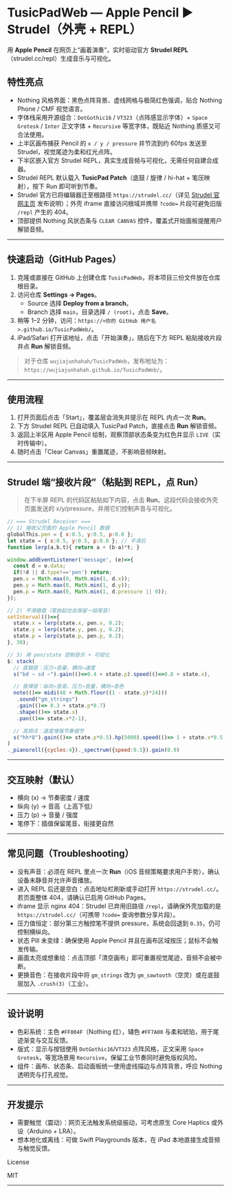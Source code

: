# TusicPadWeb — Apple Pencil ▶︎ Strudel（外壳 + REPL）

用 **Apple Pencil** 在网页上“画着演奏”，实时驱动官方 **Strudel REPL**（strudel.cc/repl）生成音乐与可视化。

## 特性亮点
- Nothing 风格界面：黑色点阵背景、虚线网格与极简红色强调，贴合 Nothing Phone / CMF 视觉语言。
- 字体栈采用开源组合：`DotGothic16` / `VT323`（点阵感显示字体）+ `Space Grotesk` / `Inter` 正文字体 + `Recursive` 等宽字体，既贴近 Nothing 质感又可合法使用。
- 上半区画布捕获 Pencil 的 `x / y / pressure` 并节流到约 60fps 发送至 Strudel，视觉尾迹为柔和红光点阵。
- 下半区嵌入官方 Strudel REPL，真实生成音频与可视化，无需任何自建合成器。
- Strudel REPL 默认载入 **TusicPad Patch**（底鼓 / 旋律 / hi-hat + 笔压映射），按下 Run 即可听到节奏。
- Strudel 官方已将编辑器迁至根路径 `https://strudel.cc/`（详见 [Strudel 官网主页](https://strudel.cc/) 发布说明）；外壳 iframe 直接访问根域并携带 `?code=` 片段可避免旧版 `/repl` 产生的 404。
- 顶部提供 Nothing 风状态条与 `CLEAR CANVAS` 控件，覆盖式开始面板提醒用户解锁音频。

---

## 快速启动（GitHub Pages）
1. 克隆或直接在 GitHub 上创建仓库 `TusicPadWeb`，将本项目三份文件放在仓库根目录。
2. 访问仓库 **Settings → Pages**。
   - Source 选择 **Deploy from a branch**。
   - Branch 选择 `main`，目录选择 `/ (root)`，点击 **Save**。
3. 稍等 1–2 分钟，访问：`https://<你的 GitHub 用户名>.github.io/TusicPadWeb/`。
4. iPad/Safari 打开该地址，点击「开始演奏」，随后在下方 REPL 粘贴接收片段并点 **Run** 解锁音频。

> 对于仓库 `wujiajunhahah/TusicPadWeb`，发布地址为：`https://wujiajunhahah.github.io/TusicPadWeb/`。

---

## 使用流程
1. 打开页面后点击「Start」，覆盖层会消失并提示在 REPL 内点一次 **Run**。
2. 下方 Strudel REPL 已自动填入 TusicPad Patch，直接点击 **Run** 解锁音频。
3. 返回上半区用 Apple Pencil 绘制，观察顶部状态条变为红色并显示 `LIVE`（实时传输中）。
4. 随时点击「Clear Canvas」重置尾迹，不影响音频映射。

---

## Strudel 端“接收片段”（粘贴到 REPL，点 Run）
> 在下半屏 REPL 的代码区粘贴如下内容，点击 **Run**。这段代码会接收外壳页面发送的 x/y/pressure，并用它们控制声音与可视化。

```js
// === Strudel Receiver ===
// 1) 接收父页面的 Apple Pencil 数据
globalThis.pen = { x:0.5, y:0.5, p:0.0 };
let state = { x:0.5, y:0.5, p:0.0 }; // 平滑后
function lerp(a,b,t){ return a + (b-a)*t; }

window.addEventListener('message', (e)=>{
  const d = e.data;
  if(!d || d.type!=='pen') return;
  pen.x = Math.max(0, Math.min(1, d.x));
  pen.y = Math.max(0, Math.min(1, d.y));
  pen.p = Math.max(0, Math.min(1, d.pressure || 0));
});

// 2) 平滑插值（笔抬起也会保留一段尾音）
setInterval(()=>{
  state.x = lerp(state.x, pen.x, 0.2);
  state.y = lerp(state.y, pen.y, 0.2);
  state.p = lerp(state.p, pen.p, 0.2);
}, 30);

// 3) 用 pen/state 控制音乐 + 可视化
$: stack(
  // 底鼓层：压力→音量，横向→速度
  s("bd ~ sd ~").gain(()=>0.4 + state.p).speed(()=>0.8 + state.x),

  // 旋律层：纵向→音高，压力→音量，横向→音色
  note(()=> midi(48 + Math.floor((1 - state.y)*24)))
   .sound("gm_strings")
   .gain(()=> 0.3 + state.p*0.7)
   .shape(()=> state.x)
   .pan(()=> state.x*2-1),

  // 高频点：速度增强节奏细节
  s("hh*8").gain(()=> state.p*0.5).hp(5000).speed(()=> 1 + state.x*0.5)
)
._pianoroll({cycles:4})._spectrum({speed:0.5}).gain(0.9)
```

---

## 交互映射（默认）
- 横向 (x) → 节奏密度 / 速度
- 纵向 (y) → 音高（上高下低）
- 压力 (p) → 音量 / 强度
- 笔停下：插值保留尾音，衔接更自然

---

## 常见问题（Troubleshooting）
- 没有声音：必须在 REPL 里点一次 **Run**（iOS 音频策略要求用户手势），确认设备未静音并允许声音播放。
- 进入 REPL 后还是空白：点击地址栏刷新或手动打开 `https://strudel.cc/`。若页面整体 404，请确认已启用 GitHub Pages。
- iframe 显示 nginx 404：Strudel 已弃用旧路径 `/repl`，请确保外壳加载的是 `https://strudel.cc/`（可携带 `?code=` 查询参数分享片段）。
- 压力值恒定：部分第三方触控笔不提供 pressure，系统会回退到 `0.35`，仍可控制横纵向。
- 状态 Pill 未变绿：确保使用 Apple Pencil 并且在画布区域按压；鼠标不会触发传输。
- 画面太亮或想重绘：点击顶部「清空画布」即可重置视觉尾迹，音频不会被中断。
- 更换音色：在接收片段中将 `gm_strings` 改为 `gm_sawtooth`（空灵）或在底鼓层加入 `.crush(3)`（工业）。

---

## 设计说明
- 色彩系统：主色 `#FF004F`（Nothing 红），辅色 `#FF7A00` 与柔和琥珀，用于尾迹渐变与交互反馈。
- 版式：显示与按钮使用 `DotGothic16`/`VT323` 点阵风格，正文采用 `Space Grotesk`，等宽场景用 `Recursive`，保留工业节奏同时避免版权风险。
- 组件：画布、状态条、启动面板统一使用虚线描边与点阵背景，呼应 Nothing 透明壳与打孔视觉。

---

## 开发提示
- 需要触觉（震动）：网页无法触发系统级振动，可考虑原生 Core Haptics 或外设（Arduino + LRA）。
- 想本地化或离线：可做 Swift Playgrounds 版本，在 iPad 本地直接生成音频与触觉反馈。

License

MIT

---
